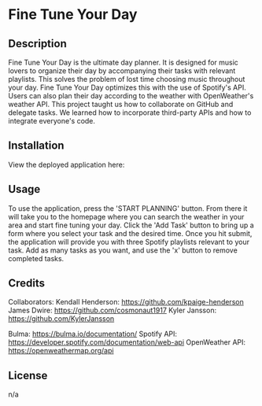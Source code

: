 # Fine Tune Your Day

## Description
Fine Tune Your Day is the ultimate day planner. It is designed for music lovers to organize their day by accompanying their tasks with relevant playlists. This solves the problem of lost time choosing music throughout your day. Fine Tune Your Day optimizes this with the use of Spotify's API. Users can also plan their day according to the weather with OpenWeather's weather API. This project taught us how to collaborate on GitHub and delegate tasks. We learned how to incorporate third-party APIs and how to integrate everyone's code.

## Installation
View the deployed application here:

## Usage
To use the application, press the 'START PLANNING' button. From there it will take you to the homepage where you can search the weather in your area and start fine tuning your day. Click the 'Add Task' button to bring up a form where you select your task and the desired time. Once you hit submit, the application will provide you with three Spotify playlists relevant to your task. Add as many tasks as you want, and use the 'x' button to remove completed tasks. 

## Credits
Collaborators:
Kendall Henderson: https://github.com/kpaige-henderson
James Dwire: https://github.com/cosmonaut1917
Kyler Jansson: https://github.com/KylerJansson

Bulma: https://bulma.io/documentation/
Spotify API: https://developer.spotify.com/documentation/web-api
OpenWeather API: https://openweathermap.org/api

## License
n/a